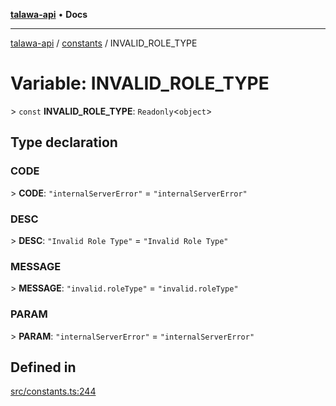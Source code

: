 [**talawa-api**](../../README.md) • **Docs**

***

[talawa-api](../../modules.md) / [constants](../README.md) / INVALID\_ROLE\_TYPE

# Variable: INVALID\_ROLE\_TYPE

\> `const` **INVALID\_ROLE\_TYPE**: `Readonly`\<`object`\>

## Type declaration

### CODE

\> **CODE**: `"internalServerError"` = `"internalServerError"`

### DESC

\> **DESC**: `"Invalid Role Type"` = `"Invalid Role Type"`

### MESSAGE

\> **MESSAGE**: `"invalid.roleType"` = `"invalid.roleType"`

### PARAM

\> **PARAM**: `"internalServerError"` = `"internalServerError"`

## Defined in

[src/constants.ts:244](https://github.com/PalisadoesFoundation/talawa-api/blob/67d017fd9312183a6b2bae1b160bc814f56ab5c2/src/constants.ts#L244)
